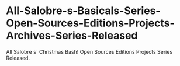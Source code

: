 # All-Salobre-s-Basicals-Series-Open-Sources-Editions-Projects-Archives-Series-Released

All Salobre s` Christmas Bash! Open Sources Editions Projects Series Released.
